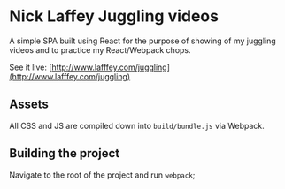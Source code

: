 # Nick Laffey Juggling videos

A simple SPA built using React for the purpose of showing of my juggling
videos and to practice my React/Webpack chops.

See it live: [http://www.lafffey.com/juggling](http://www.lafffey.com/juggling)

## Assets

All CSS and JS are compiled down into `build/bundle.js` via Webpack.

## Building the project

Navigate to the root of the project and run `webpack`;